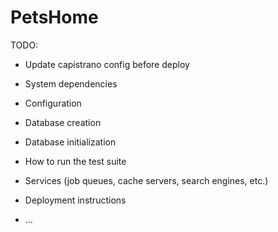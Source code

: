 # PetsHome

TODO:

* Update capistrano config before deploy

* System dependencies

* Configuration

* Database creation

* Database initialization

* How to run the test suite

* Services (job queues, cache servers, search engines, etc.)

* Deployment instructions

* ...
